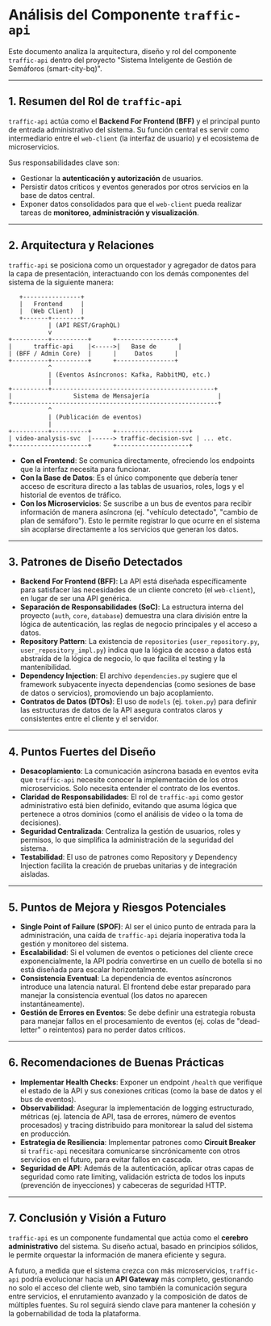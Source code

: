 # Análisis del Componente `traffic-api`

Este documento analiza la arquitectura, diseño y rol del componente `traffic-api` dentro del proyecto "Sistema Inteligente de Gestión de Semáforos (smart-city-bq)".

---

## 1. Resumen del Rol de `traffic-api`

`traffic-api` actúa como el **Backend For Frontend (BFF)** y el principal punto de entrada administrativo del sistema. Su función central es servir como intermediario entre el `web-client` (la interfaz de usuario) y el ecosistema de microservicios.

Sus responsabilidades clave son:
- Gestionar la **autenticación y autorización** de usuarios.
- Persistir datos críticos y eventos generados por otros servicios en la base de datos central.
- Exponer datos consolidados para que el `web-client` pueda realizar tareas de **monitoreo, administración y visualización**.

---

## 2. Arquitectura y Relaciones

`traffic-api` se posiciona como un orquestador y agregador de datos para la capa de presentación, interactuando con los demás componentes del sistema de la siguiente manera:

```ascii
   +----------------+
   |   Frontend     |
   |  (Web Client)  |
   +-------+--------+
           | (API REST/GraphQL)
           v
+----------+----------+      +----------------+
|      traffic-api    |<----->|   Base de      |
| (BFF / Admin Core)  |      |     Datos      |
+----------+----------+      +----------------+
           ^
           | (Eventos Asíncronos: Kafka, RabbitMQ, etc.)
           |
+----------+---------------------------------------------+
|                 Sistema de Mensajería                   |
+---------------------------------------------------------+
           ^
           | (Publicación de eventos)
           |
+----------+----------+      +--------------------+
| video-analysis-svc  |------> traffic-decision-svc | ... etc.
+---------------------+      +--------------------+
```

- **Con el Frontend**: Se comunica directamente, ofreciendo los endpoints que la interfaz necesita para funcionar.
- **Con la Base de Datos**: Es el único componente que debería tener acceso de escritura directo a las tablas de usuarios, roles, logs y el historial de eventos de tráfico.
- **Con los Microservicios**: Se suscribe a un bus de eventos para recibir información de manera asíncrona (ej. "vehículo detectado", "cambio de plan de semáforo"). Esto le permite registrar lo que ocurre en el sistema sin acoplarse directamente a los servicios que generan los datos.

---

## 3. Patrones de Diseño Detectados

- **Backend For Frontend (BFF)**: La API está diseñada específicamente para satisfacer las necesidades de un cliente concreto (el `web-client`), en lugar de ser una API genérica.
- **Separación de Responsabilidades (SoC)**: La estructura interna del proyecto (`auth`, `core`, `database`) demuestra una clara división entre la lógica de autenticación, las reglas de negocio principales y el acceso a datos.
- **Repository Pattern**: La existencia de `repositories` (`user_repository.py`, `user_repository_impl.py`) indica que la lógica de acceso a datos está abstraída de la lógica de negocio, lo que facilita el testing y la mantenibilidad.
- **Dependency Injection**: El archivo `dependencies.py` sugiere que el framework subyacente inyecta dependencias (como sesiones de base de datos o servicios), promoviendo un bajo acoplamiento.
- **Contratos de Datos (DTOs)**: El uso de `models` (ej. `token.py`) para definir las estructuras de datos de la API asegura contratos claros y consistentes entre el cliente y el servidor.

---

## 4. Puntos Fuertes del Diseño

- **Desacoplamiento**: La comunicación asíncrona basada en eventos evita que `traffic-api` necesite conocer la implementación de los otros microservicios. Solo necesita entender el contrato de los eventos.
- **Claridad de Responsabilidades**: El rol de `traffic-api` como gestor administrativo está bien definido, evitando que asuma lógica que pertenece a otros dominios (como el análisis de video o la toma de decisiones).
- **Seguridad Centralizada**: Centraliza la gestión de usuarios, roles y permisos, lo que simplifica la administración de la seguridad del sistema.
- **Testabilidad**: El uso de patrones como Repository y Dependency Injection facilita la creación de pruebas unitarias y de integración aisladas.

---

## 5. Puntos de Mejora y Riesgos Potenciales

- **Single Point of Failure (SPOF)**: Al ser el único punto de entrada para la administración, una caída de `traffic-api` dejaría inoperativa toda la gestión y monitoreo del sistema.
- **Escalabilidad**: Si el volumen de eventos o peticiones del cliente crece exponencialmente, la API podría convertirse en un cuello de botella si no está diseñada para escalar horizontalmente.
- **Consistencia Eventual**: La dependencia de eventos asíncronos introduce una latencia natural. El frontend debe estar preparado para manejar la consistencia eventual (los datos no aparecen instantáneamente).
- **Gestión de Errores en Eventos**: Se debe definir una estrategia robusta para manejar fallos en el procesamiento de eventos (ej. colas de "dead-letter" o reintentos) para no perder datos críticos.

---

## 6. Recomendaciones de Buenas Prácticas

- **Implementar Health Checks**: Exponer un endpoint `/health` que verifique el estado de la API y sus conexiones críticas (como la base de datos y el bus de eventos).
- **Observabilidad**: Asegurar la implementación de logging estructurado, métricas (ej. latencia de API, tasa de errores, número de eventos procesados) y tracing distribuido para monitorear la salud del sistema en producción.
- **Estrategia de Resiliencia**: Implementar patrones como **Circuit Breaker** si `traffic-api` necesitara comunicarse sincrónicamente con otros servicios en el futuro, para evitar fallos en cascada.
- **Seguridad de API**: Además de la autenticación, aplicar otras capas de seguridad como rate limiting, validación estricta de todos los inputs (prevención de inyecciones) y cabeceras de seguridad HTTP.

---

## 7. Conclusión y Visión a Futuro

`traffic-api` es un componente fundamental que actúa como el **cerebro administrativo** del sistema. Su diseño actual, basado en principios sólidos, le permite orquestar la información de manera eficiente y segura.

A futuro, a medida que el sistema crezca con más microservicios, `traffic-api` podría evolucionar hacia un **API Gateway** más completo, gestionando no solo el acceso del cliente web, sino también la comunicación segura entre servicios, el enrutamiento avanzado y la composición de datos de múltiples fuentes. Su rol seguirá siendo clave para mantener la cohesión y la gobernabilidad de toda la plataforma.
